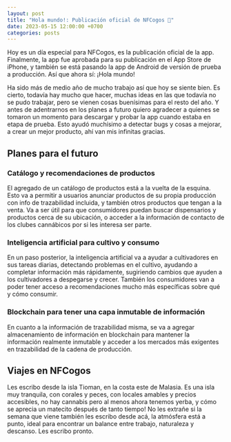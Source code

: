 ```yaml
---
layout: post
title: "Hola mundo!: Publicación oficial de NFCogos 🍾"
date: 2023-05-15 12:00:00 +0700
categories: posts
---
```


Hoy es un día especial para NFCogos, es la publicación oficial de la app. Finalmente, la app fue aprobada para su publicación en el App Store de iPhone, y también se está pasando la app de Android de versión de prueba a producción. Así que ahora sí: ¡Hola mundo!

Ha sido más de medio año de mucho trabajo así que hoy se siente bien. Es cierto, todavía hay mucho que hacer, muchas ideas en las que todavía no se pudo trabajar, pero se vienen cosas buenísimas para el resto del año. Y antes de adentrarnos en los planes a futuro quiero agradecer a quienes se tomaron un momento para descargar y probar la app cuando estaba en etapa de prueba. Esto ayudó muchísimo a detectar bugs y cosas a mejorar, a crear un mejor producto, ahí van mis infinitas gracias.

## Planes para el futuro

### Catálogo y recomendaciones de productos

El agregado de un catálogo de productos está a la vuelta de la esquina. Esto va a permitir a usuarios anunciar productos de su propia producción con info de trazabilidad incluida, y también otros productos que tengan a la venta. Va a ser útil para que consumidores puedan buscar dispensarios y productos cerca de su ubicación, o acceder a la información de contacto de los clubes cannábicos por si les interesa ser parte.

### Inteligencia artificial para cultivo y consumo

En un paso posterior, la inteligencia artificial va a ayudar a cultivadores en sus tareas diarias, detectando problemas en el cultivo, ayudando a completar información más rápidamente, sugiriendo cambios que ayuden a los cultivadores a despegarse y crecer. También los consumidores van a poder tener acceso a recomendaciones mucho más específicas sobre qué y cómo consumir.

### Blockchain para tener una capa inmutable de información

En cuanto a la información de trazabilidad misma, se va a agregar almacenamiento de información en blockchain para mantener la información realmente inmutable y acceder a los mercados más exigentes en trazabilidad de la cadena de producción.

## Viajes en NFCogos

Les escribo desde la isla Tioman, en la costa este de Malasia. Es una isla muy tranquila, con corales y peces, con locales amables y precios accesibles, no hay cannabis pero al menos ahora tenemos yerba, y cómo se aprecia un matecito después de tanto tiempo! No les extrañe si la semana que viene también les escribo desde acá, la atmósfera está a punto, ideal para encontrar un balance entre trabajo, naturaleza y descanso. Les escribo pronto.
